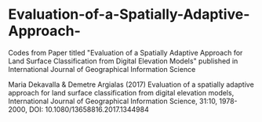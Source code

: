 # Evaluation-of-a-Spatially-Adaptive-Approach-
Codes from Paper titled "Evaluation of a Spatially Adaptive Approach for Land Surface Classification from Digital Elevation Models" published in International Journal of Geographical Information Science  

Maria Dekavalla & Demetre Argialas (2017) Evaluation of a spatially adaptive approach for land surface classification from digital elevation models, International Journal of Geographical Information Science, 31:10, 1978-2000, DOI: 10.1080/13658816.2017.1344984 
